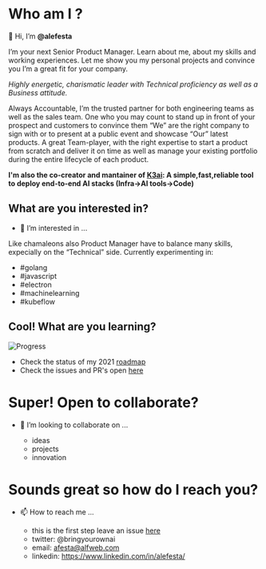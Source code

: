 # Who am I ?

👋 Hi, I’m **@alefesta**

I’m your next Senior Product Manager. 
Learn about me, about my skills and working experiences. Let me show you my personal projects and convince you I’m a great fit for your company.

*Highly energetic, charismatic leader with Technical proficiency as well as a Business attitude.*

Always Accountable, I’m the trusted partner for both engineering teams as well as the sales team. One who you may count to stand up in front of your prospect and customers
to convince them “We” are the right company to sign with or to present at a public event and showcase “Our” latest products.
A great Team-player, with the right expertise to start a product from scratch and deliver it on time as well as manage your existing portfolio during the entire lifecycle of
each product.

**I'm also the co-creator and mantainer of [K3ai](https://github.com/k3ai): A simple,fast,reliable tool to deploy end-to-end AI stacks (Infra->AI tools->Code)**

## What are you interested in?

- 👀 I’m interested in ...

Like chamaleons also Product Manager have to balance many skills, expecially on the “Technical” side. Currently experimenting in:
  - #golang
  - #javascript
  - #electron
  - #machinelearning
  - #kubeflow
 
## Cool! What are you learning?
![Progress](https://progress-bar.dev/43/)

  - Check the status of my 2021 [roadmap](https://github.com/users/alefesta/projects/1)
  - Check the issues and PR's open [here](https://github.com/alefesta/alefesta)

# Super! Open to collaborate?

- 💞️ I’m looking to collaborate on ...

  - ideas
  - projects
  - innovation

# Sounds great so how do I reach you?

- 📫 How to reach me ...

  - this is the first step leave an issue [here](https://github.com/alefesta/alefesta/issues/new/choose)
  - twitter: @bringyourownai
  - email: afesta@alfweb.com
  - linkedin: https://www.linkedin.com/in/alefesta/

<!---
alefesta/alefesta is a ✨ special ✨ repository because its `README.md` (this file) appears on your GitHub profile.
You can click the Preview link to take a look at your changes.
--->
